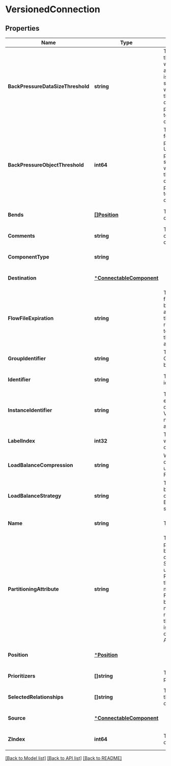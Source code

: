# VersionedConnection

## Properties
Name | Type | Description | Notes
------------ | ------------- | ------------- | -------------
**BackPressureDataSizeThreshold** | **string** | The object data size threshold for determining when back pressure is applied. Updating this value is a passive change in the sense that it won&#x27;t impact whether existing files over the limit are affected but it does help feeder processors to stop pushing too much into this work queue. | [optional] [default to null]
**BackPressureObjectThreshold** | **int64** | The object count threshold for determining when back pressure is applied. Updating this value is a passive change in the sense that it won&#x27;t impact whether existing files over the limit are affected but it does help feeder processors to stop pushing too much into this work queue. | [optional] [default to null]
**Bends** | [**[]Position**](Position.md) | The bend points on the connection. | [optional] [default to null]
**Comments** | **string** | The user-supplied comments for the component | [optional] [default to null]
**ComponentType** | **string** |  | [optional] [default to null]
**Destination** | [***ConnectableComponent**](ConnectableComponent.md) |  | [optional] [default to null]
**FlowFileExpiration** | **string** | The amount of time a flow file may be in the flow before it will be automatically aged out of the flow. Once a flow file reaches this age it will be terminated from the flow the next time a processor attempts to start work on it. | [optional] [default to null]
**GroupIdentifier** | **string** | The ID of the Process Group that this component belongs to | [optional] [default to null]
**Identifier** | **string** | The component&#x27;s unique identifier | [optional] [default to null]
**InstanceIdentifier** | **string** | The instance ID of an existing component that is described by this VersionedComponent, or null if this is not mapped to an instantiated component | [optional] [default to null]
**LabelIndex** | **int32** | The index of the bend point where to place the connection label. | [optional] [default to null]
**LoadBalanceCompression** | **string** | Whether or not compression should be used when transferring FlowFiles between nodes | [optional] [default to null]
**LoadBalanceStrategy** | **string** | The Strategy to use for load balancing data across the cluster, or null, if no Load Balance Strategy has been specified. | [optional] [default to null]
**Name** | **string** | The component&#x27;s name | [optional] [default to null]
**PartitioningAttribute** | **string** | The attribute to use for partitioning data as it is load balanced across the cluster. If the Load Balance Strategy is configured to use PARTITION_BY_ATTRIBUTE, the value returned by this method is the name of the FlowFile Attribute that will be used to determine which node in the cluster should receive a given FlowFile. If the Load Balance Strategy is unset or is set to any other value, the Partitioning Attribute has no effect. | [optional] [default to null]
**Position** | [***Position**](Position.md) |  | [optional] [default to null]
**Prioritizers** | **[]string** | The comparators used to prioritize the queue. | [optional] [default to null]
**SelectedRelationships** | **[]string** | The selected relationship that comprise the connection. | [optional] [default to null]
**Source** | [***ConnectableComponent**](ConnectableComponent.md) |  | [optional] [default to null]
**ZIndex** | **int64** | The z index of the connection. | [optional] [default to null]

[[Back to Model list]](../README.md#documentation-for-models) [[Back to API list]](../README.md#documentation-for-api-endpoints) [[Back to README]](../README.md)

